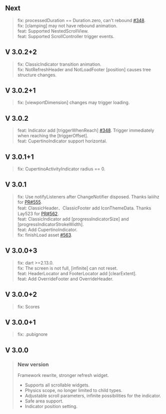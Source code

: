 ## Next
> fix: processedDuration == Duration.zero, can't rebound [#348](https://github.com/xuelongqy/flutter_easy_refresh/pull/572).   
> fix: [clamping] may not have rebound animation.   
> feat: Supported NestedScrollView.  
> feat: Supported ScrollController trigger events.  

## V 3.0.2+2
> fix: ClassicIndicator transition animation.  
> fix: NotRefreshHeader and NotLoadFooter [position] causes tree structure changes.  

## V 3.0.2+1
> fix: [viewportDimension] changes may trigger loading.  

## V 3.0.2
> feat: Indicator add [triggerWhenReach] [#348](https://github.com/xuelongqy/flutter_easy_refresh/pull/348). Trigger immediately when reaching the [triggerOffset].  
> feat: CupertinoIndicator support horizontal.  

## V 3.0.1+1
> fix: CupertinoActivityIndicator radius == 0.  

## V 3.0.1
> fix: Use notifyListeners after ChangeNotifier disposed. Thanks laiiihz for [PR#555](https://github.com/xuelongqy/flutter_easy_refresh/pull/555).  
> feat: ClassicHeader、ClassicFooter add IconThemeData. Thanks Lay523 for [PR#562](https://github.com/xuelongqy/flutter_easy_refresh/pull/562).  
> feat: ClassicIndicator add [progressIndicatorSize] and [progressIndicatorStrokeWidth].  
> feat: Add CupertinoIndicator.  
> fix: finishLoad asset [#563](https://github.com/xuelongqy/flutter_easy_refresh/pull/563).

## V 3.0.0+3
> fix: dart >=2.13.0.  
> fix: The screen is not full, [infinite] can not reset.  
> feat: HeaderLocator and FooterLocator add [clearExtent].  
> feat: Add OverrideFooter and OverrideHeader.  

## V 3.0.0+2
> fix: Scores

## V 3.0.0+1
> fix: .pubignore

## V 3.0.0
> ### New version
> Framework rewrite, stronger refresh widget.  
> - Supports all scrollable widgets.  
> - Physics scope, no longer limited to child types.  
> - Adjustable scroll parameters, infinite possibilities for the indicator.  
> - Safe area support.  
> - Indicator position setting.  
